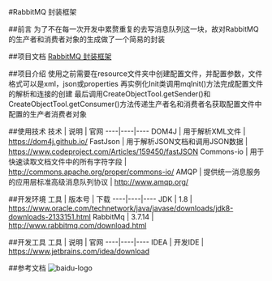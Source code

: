 #RabbitMQ 封装框架

##前言
为了不在每一次开发中累赘重复的去写消息队列这一块，故对RabbitMQ的生产者和消费者对象的生成做了一个简易的封装

##项目文档
[RabbitMQ 封装框架](http://192.168.10.61:9601/root/rabbitmq-framework.git)

##项目介绍
使用之前需要在resource文件夹中创建配置文件，并配置参数，文件格式可以是xml，json或properties
再实例化Init类调用mqInit()方法完成配置文件的解析和连接的创建
最后调用CreateObjectTool.getSender()和CreateObjectTool.getConsumer()方法传递生产者名和消费者名获取配置文件中配置的生产者消费者对象


##使用技术
技术 | 说明 | 官网 
----|----|---- 
DOM4J | 用于解析XML文件 | https://dom4j.github.io/
FastJson | 用于解析JSON文档和调用JSON数据 | https://www.codeproject.com/Articles/159450/fastJSON 
Commons-io | 用于快速读取文档文件中的所有字符字段 | http://commons.apache.org/proper/commons-io/ 
AMQP | 提供统一消息服务的应用层标准高级消息队列协议 | http://www.amqp.org/


##开发环境
工具 | 版本号 | 下载
 ----|----|---- 
JDK | 1.8 | https://www.oracle.com/technetwork/java/javase/downloads/jdk8-downloads-2133151.html 
RabbitMq | 3.7.14 | http://www.rabbitmq.com/download.html


##开发工具
工具 | 说明 | 官网 ----|----|---- IDEA | 开发IDE | https://www.jetbrains.com/idea/download 

##参考文档
![baidu-logo](https://www.baidu.com/img/baidu_85beaf5496f291521eb75ba38eacbd87.svg)
